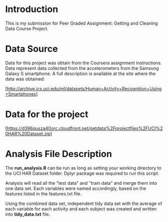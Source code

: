 # Introduction

This is my submission for Peer Graded Assignment: Getting and Cleaning Data Course Project.

# Data Source

Data for this project was obtain from the Coursera assignment instructions. Data represent data collected from the accelerometers from the Samsung Galaxy S smartphone. A full description is available at the site where the data was obtained:

[http://archive.ics.uci.edu/ml/datasets/Human+Activity+Recognition+Using+Smartphones]

# Data for the project

[https://d396qusza40orc.cloudfront.net/getdata%2Fprojectfiles%2FUCI%20HAR%20Dataset.zip]

# Analysis File Description

The **run_analysis.R** can be run as long as setting your working directory to the UCI HAR Dataset folder. Dplyr package was required to run this script.

Analysis will read all the "test data" and "train data" and merge them into one data set. Each variables were named accordingly, based on the features listed in the features.txt file.

Using the combined data set, independent tidy data set with the average of each variable for each activity and each subject was created and written into **tidy_data.txt** file.
